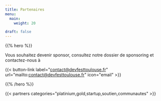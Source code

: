 ```yaml
---
title: Partenaires
menu:
  main:
    weight: 20

draft: false
---
```


{{% hero %}}

Vous souhaitez devenir sponsor, consultez notre dossier de sponsoring et contactez-nous à

{{< button-link label="contact@devfesttoulouse.fr"
                url="mailto:contact@devfesttoulouse.fr"
                icon="email" >}} 

{{% /hero %}}

<!-- Parteners list -->

{{< partners categories="platinium,gold,startup,soutien,communautes" >}}
